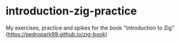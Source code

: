 # introduction-zig-practice
My exercises, practice and spikes for the book "Introduction to Zig"  (https://pedropark99.github.io/zig-book)
